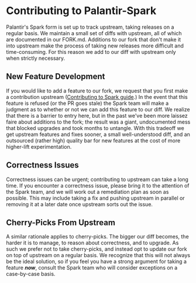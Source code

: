 
# Contributing to Palantir-Spark
 

Palantir's Spark form is set up to track upstream, taking releases on a regular basis. 
We maintain a small set of diffs with upstream, all of which are documented in our FORK.md.
Additions to our fork that don't make it into upstream make the process of taking new releases
more difficult and time-consuming. For this reason we add to our diff with upstream only when strictly necessary.

New Feature Development
---

If you would like to add a feature to our fork, we request that you first make a contribution upstream
([Contributing to Spark guide](https://spark.apache.org/contributing.html).) In the event that this feature 
is refused (or the PR goes stale) the Spark team will make a judgment as to whether or not we can add this 
feature to our diff. We realize that there is a barrier to entry here, but in the past we've been more 
laissez faire about additions to the fork; the result was a giant, undocumented mess that blocked 
upgrades and took months to untangle. With this tradeoff we get upstream features and fixes sooner, a small well-understood diff, and an
outsourced (rather high) quality bar for new features at the cost of more higher-lift experimentation. 

Correctness Issues
---
Correctness issues can be urgent; contributing to upstream can take a long time. If you encounter a correctness issue,
please bring it to the attention of the Spark team, and we will work out a remediation plan as soon as possible.
This may include taking a fix and pushing upstream in parallel or removing it at a
later date once upstream sorts out the issue.

Cherry-Picks From Upstream
---
A similar rationale applies to cherry-picks. The bigger our diff becomes, the harder it is to manage, to reason about correctness, and to upgrade. As such we prefer not to take cherry-picks, and instead opt to update our fork on top of upstream on a regular basis. We recognize that this will not always be the ideal solution, so if you feel you have a strong argument for taking a feature ***now***, consult the Spark team who will consider exceptions on a case-by-case basis. 
